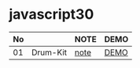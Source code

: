 # javascript30


<!--   02 |                          | [NOTE]()     | [DEMO]()    |  -->

  No |                                 | NOTE     | DEMO |
 --- | :-----------------------------: | ----     | ---- |
  01 |         Drum-Kit                | [note](https://milletbard.github.io/2017/12/08/js1/) | [DEMO](https://milletbard.github.io/javascript30/01_JavaScript-Drum-Kit/milletbard.html)     |
